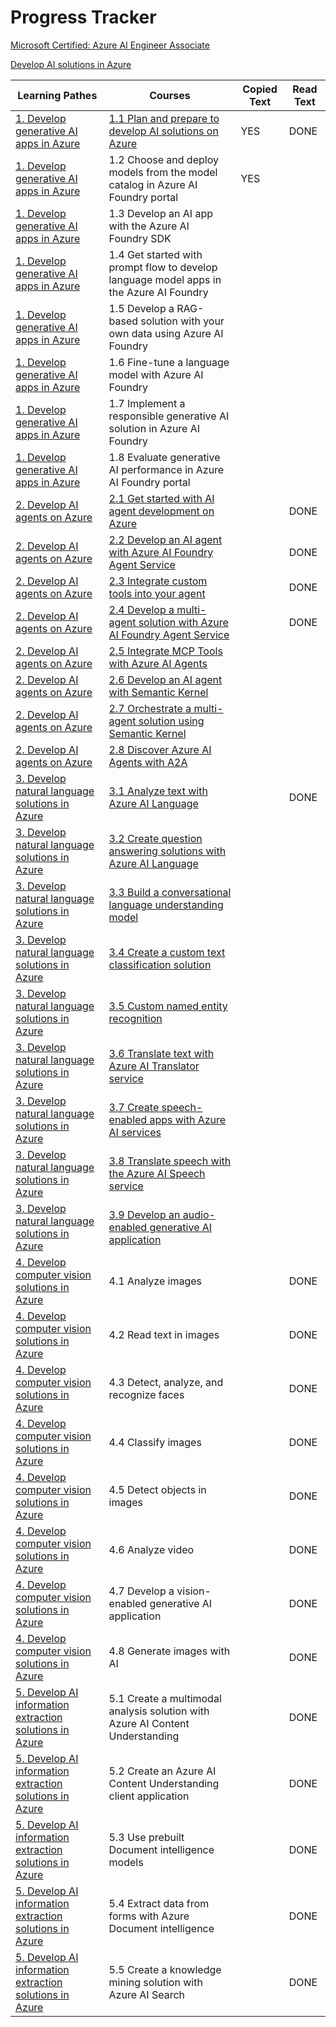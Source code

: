 # Progress Tracker

[Microsoft Certified: Azure AI Engineer Associate](https://learn.microsoft.com/en-us/credentials/certifications/azure-ai-engineer/?ns-enrollment-type=Collection&ns-enrollment-id=g7dnbr1m5gw5r2&practice-assessment-type=certification)

[Develop AI solutions in Azure](https://learn.microsoft.com/en-us/training/courses/ai-102t00)

| Learning Pathes | Courses | Copied Text | Read Text |
| -- | -- | -- | -- |
| [1. Develop generative AI apps in Azure](https://learn.microsoft.com/en-us/training/paths/create-custom-copilots-ai-studio/) | [1.1 Plan and prepare to develop AI solutions on Azure](https://learn.microsoft.com/en-us/training/modules/prepare-azure-ai-development/) | YES |  DONE |
| [1. Develop generative AI apps in Azure](https://learn.microsoft.com/en-us/training/paths/create-custom-copilots-ai-studio/) | 1.2 Choose and deploy models from the model catalog in Azure AI Foundry portal | YES |   |
| [1. Develop generative AI apps in Azure](https://learn.microsoft.com/en-us/training/paths/create-custom-copilots-ai-studio/) | 1.3 Develop an AI app with the Azure AI Foundry SDK |   |   |
| [1. Develop generative AI apps in Azure](https://learn.microsoft.com/en-us/training/paths/create-custom-copilots-ai-studio/) | 1.4 Get started with prompt flow to develop language model apps in the Azure AI Foundry |   |   |
| [1. Develop generative AI apps in Azure](https://learn.microsoft.com/en-us/training/paths/create-custom-copilots-ai-studio/) | 1.5 Develop a RAG-based solution with your own data using Azure AI Foundry |   |   |
| [1. Develop generative AI apps in Azure](https://learn.microsoft.com/en-us/training/paths/create-custom-copilots-ai-studio/) | 1.6 Fine-tune a language model with Azure AI Foundry |   |   |
| [1. Develop generative AI apps in Azure](https://learn.microsoft.com/en-us/training/paths/create-custom-copilots-ai-studio/) | 1.7 Implement a responsible generative AI solution in Azure AI Foundry |   |   |
| [1. Develop generative AI apps in Azure](https://learn.microsoft.com/en-us/training/paths/create-custom-copilots-ai-studio/) | 1.8 Evaluate generative AI performance in Azure AI Foundry portal |   |   |
| [2. Develop AI agents on Azure](https://learn.microsoft.com/en-us/training/paths/develop-ai-agents-on-azure/) | [2.1 Get started with AI agent development on Azure](https://learn.microsoft.com/en-us/training/modules/ai-agent-fundamentals/) |   |  DONE |
| [2. Develop AI agents on Azure](https://learn.microsoft.com/en-us/training/paths/develop-ai-agents-on-azure/) | [2.2 Develop an AI agent with Azure AI Foundry Agent Service](https://learn.microsoft.com/en-us/training/modules/develop-ai-agent-azure/) |   | DONE  |
| [2. Develop AI agents on Azure](https://learn.microsoft.com/en-us/training/paths/develop-ai-agents-on-azure/) | [2.3 Integrate custom tools into your agent](https://learn.microsoft.com/en-us/training/modules/build-agent-with-custom-tools/) |   |  DONE |
| [2. Develop AI agents on Azure](https://learn.microsoft.com/en-us/training/paths/develop-ai-agents-on-azure/) | [2.4 Develop a multi-agent solution with Azure AI Foundry Agent Service](https://learn.microsoft.com/en-us/training/modules/develop-multi-agent-azure-ai-foundry/) |   | DONE  |
| [2. Develop AI agents on Azure](https://learn.microsoft.com/en-us/training/paths/develop-ai-agents-on-azure/) | [2.5 Integrate MCP Tools with Azure AI Agents](https://learn.microsoft.com/en-us/training/modules/connect-agent-to-mcp-tools/) |   |   |
| [2. Develop AI agents on Azure](https://learn.microsoft.com/en-us/training/paths/develop-ai-agents-on-azure/) | [2.6 Develop an AI agent with Semantic Kernel](https://learn.microsoft.com/en-us/training/modules/develop-ai-agent-with-semantic-kernel/) |   |   |
| [2. Develop AI agents on Azure](https://learn.microsoft.com/en-us/training/paths/develop-ai-agents-on-azure/) | [2.7 Orchestrate a multi-agent solution using Semantic Kernel](https://learn.microsoft.com/en-us/training/modules/orchestrate-semantic-kernel-multi-agent-solution/) |   |   |
| [2. Develop AI agents on Azure](https://learn.microsoft.com/en-us/training/paths/develop-ai-agents-on-azure/) | [2.8 Discover Azure AI Agents with A2A](https://learn.microsoft.com/en-us/training/modules/discover-agents-with-a2a/) |   |   |
| [3. Develop natural language solutions in Azure](https://learn.microsoft.com/en-us/training/paths/develop-language-solutions-azure-ai/) | [3.1 Analyze text with Azure AI Language](https://learn.microsoft.com/en-us/training/modules/analyze-text-ai-language/) |   |  DONE  |
| [3. Develop natural language solutions in Azure](https://learn.microsoft.com/en-us/training/paths/develop-language-solutions-azure-ai/) | [3.2 Create question answering solutions with Azure AI Language](https://learn.microsoft.com/en-us/training/modules/create-question-answer-solution-ai-language/) |   |   |
| [3. Develop natural language solutions in Azure](https://learn.microsoft.com/en-us/training/paths/develop-language-solutions-azure-ai/) | [3.3 Build a conversational language understanding model](https://learn.microsoft.com/en-us/training/modules/build-language-understanding-model/) |   |   |
| [3. Develop natural language solutions in Azure](https://learn.microsoft.com/en-us/training/paths/develop-language-solutions-azure-ai/) | [3.4 Create a custom text classification solution](https://learn.microsoft.com/en-us/training/modules/custom-text-classification/) |   |   |
| [3. Develop natural language solutions in Azure](https://learn.microsoft.com/en-us/training/paths/develop-language-solutions-azure-ai/) | [3.5 Custom named entity recognition](https://learn.microsoft.com/en-us/training/modules/custom-name-entity-recognition/) |   |   |
| [3. Develop natural language solutions in Azure](https://learn.microsoft.com/en-us/training/paths/develop-language-solutions-azure-ai/) | [3.6 Translate text with Azure AI Translator service](https://learn.microsoft.com/en-us/training/modules/translate-text-with-translator-service/) |   |   |
| [3. Develop natural language solutions in Azure](https://learn.microsoft.com/en-us/training/paths/develop-language-solutions-azure-ai/) | [3.7 Create speech-enabled apps with Azure AI services](https://learn.microsoft.com/en-us/training/modules/create-speech-enabled-apps/) |   |   |
| [3. Develop natural language solutions in Azure](https://learn.microsoft.com/en-us/training/paths/develop-language-solutions-azure-ai/) | [3.8 Translate speech with the Azure AI Speech service](https://learn.microsoft.com/en-us/training/modules/translate-speech-speech-service/) |   |   |
| [3. Develop natural language solutions in Azure](https://learn.microsoft.com/en-us/training/paths/develop-language-solutions-azure-ai/) | [3.9 Develop an audio-enabled generative AI application](https://learn.microsoft.com/en-us/training/modules/develop-generative-ai-audio-apps/) |   |   |
| [4. Develop computer vision solutions in Azure](https://learn.microsoft.com/en-us/training/paths/create-computer-vision-solutions-azure-ai/) | 4.1 Analyze images |   |  DONE |
| [4. Develop computer vision solutions in Azure](https://learn.microsoft.com/en-us/training/paths/create-computer-vision-solutions-azure-ai/) | 4.2 Read text in images |   | DONE  |
| [4. Develop computer vision solutions in Azure](https://learn.microsoft.com/en-us/training/paths/create-computer-vision-solutions-azure-ai/) | 4.3 Detect, analyze, and recognize faces |   |  DONE |
| [4. Develop computer vision solutions in Azure](https://learn.microsoft.com/en-us/training/paths/create-computer-vision-solutions-azure-ai/) | 4.4 Classify images |   |  DONE  |
| [4. Develop computer vision solutions in Azure](https://learn.microsoft.com/en-us/training/paths/create-computer-vision-solutions-azure-ai/) | 4.5 Detect objects in images |   |  DONE  |
| [4. Develop computer vision solutions in Azure](https://learn.microsoft.com/en-us/training/paths/create-computer-vision-solutions-azure-ai/) | 4.6 Analyze video |   |  DONE  |
| [4. Develop computer vision solutions in Azure](https://learn.microsoft.com/en-us/training/paths/create-computer-vision-solutions-azure-ai/) | 4.7 Develop a vision-enabled generative AI application |   |  DONE  |
| [4. Develop computer vision solutions in Azure](https://learn.microsoft.com/en-us/training/paths/create-computer-vision-solutions-azure-ai/) | 4.8 Generate images with AI |   | DONE  |
| [5. Develop AI information extraction solutions in Azure](https://learn.microsoft.com/en-us/training/paths/ai-extract-information/) | 5.1 Create a multimodal analysis solution with Azure AI Content Understanding |   |  DONE |
| [5. Develop AI information extraction solutions in Azure](https://learn.microsoft.com/en-us/training/paths/ai-extract-information/) | 5.2 Create an Azure AI Content Understanding client application |   | DONE  |
| [5. Develop AI information extraction solutions in Azure](https://learn.microsoft.com/en-us/training/paths/ai-extract-information/) | 5.3 Use prebuilt Document intelligence models |   |  DONE |
| [5. Develop AI information extraction solutions in Azure](https://learn.microsoft.com/en-us/training/paths/ai-extract-information/) | 5.4 Extract data from forms with Azure Document intelligence |   | DONE  |
| [5. Develop AI information extraction solutions in Azure](https://learn.microsoft.com/en-us/training/paths/ai-extract-information/) | 5.5 Create a knowledge mining solution with Azure AI Search |   | DONE  |
